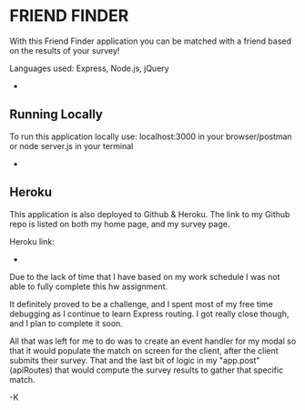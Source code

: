 # FRIEND FINDER #

With this Friend Finder application you can be matched with a friend based on the results of your survey!

Languages used: Express, Node.js, jQuery

-

## Running Locally ##

To run this application locally use:
localhost:3000 in your browser/postman
or 
node server.js in your terminal

-

## Heroku ##

This application is also deployed to Github & Heroku. The link to my Github repo is listed on both my home page, and my survey page.

Heroku link: 

- 

Due to the lack of time that I have based on my work schedule I was not able to fully complete this hw assignment.

It definitely proved to be a challenge, and I spent most of my free time debugging as I continue to learn Express routing. I got really close though, and I plan to complete it soon.

All that was left for me to do was to create an event handler for my modal so that it would populate the match on screen for the client, after the client submits their survey. That and the last bit of logic in my "app.post"(apiRoutes) that would compute the survey results to gather that specific match.

-K